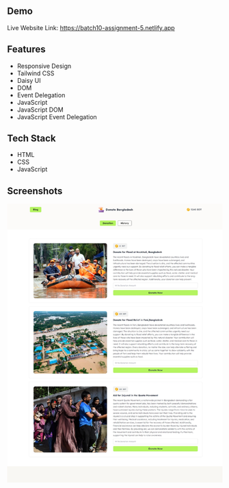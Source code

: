 ## Demo

Live Website Link:
https://batch10-assignment-5.netlify.app

## Features

- Responsive Design
- Tailwind CSS
- Daisy UI
- DOM
- Event Delegation
- JavaScript
- JavaScript DOM
- JavaScript Event Delegation

## Tech Stack

- HTML
- CSS
- JavaScript

## Screenshots

![Logo](./assets/project-ss.jpeg)
